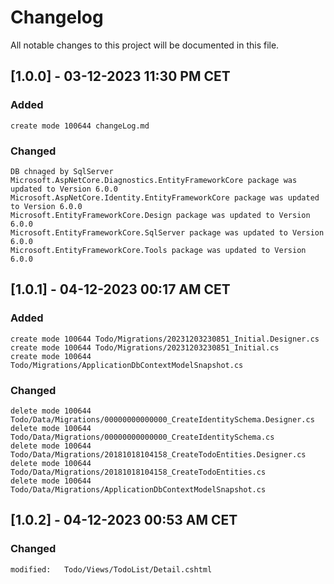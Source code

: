 # Changelog
All notable changes to this project will be documented in this file.

## [1.0.0] - 03-12-2023 11:30 PM CET

### Added
	create mode 100644 changeLog.md

### Changed
	DB chnaged by SqlServer
	Microsoft.AspNetCore.Diagnostics.EntityFrameworkCore package was updated to Version 6.0.0
    Microsoft.AspNetCore.Identity.EntityFrameworkCore package was updated to Version 6.0.0
	Microsoft.EntityFrameworkCore.Design package was updated to Version 6.0.0
	Microsoft.EntityFrameworkCore.SqlServer package was updated to Version 6.0.0
    Microsoft.EntityFrameworkCore.Tools package was updated to Version 6.0.0


## [1.0.1] - 04-12-2023 00:17 AM CET

### Added
	create mode 100644 Todo/Migrations/20231203230851_Initial.Designer.cs
	create mode 100644 Todo/Migrations/20231203230851_Initial.cs
	create mode 100644 Todo/Migrations/ApplicationDbContextModelSnapshot.cs

### Changed
	delete mode 100644 Todo/Data/Migrations/00000000000000_CreateIdentitySchema.Designer.cs
	delete mode 100644 Todo/Data/Migrations/00000000000000_CreateIdentitySchema.cs
	delete mode 100644 Todo/Data/Migrations/20181018104158_CreateTodoEntities.Designer.cs
	delete mode 100644 Todo/Data/Migrations/20181018104158_CreateTodoEntities.cs
	delete mode 100644 Todo/Data/Migrations/ApplicationDbContextModelSnapshot.cs
	
## [1.0.2] - 04-12-2023 00:53 AM CET
### Changed
	modified:   Todo/Views/TodoList/Detail.cshtml